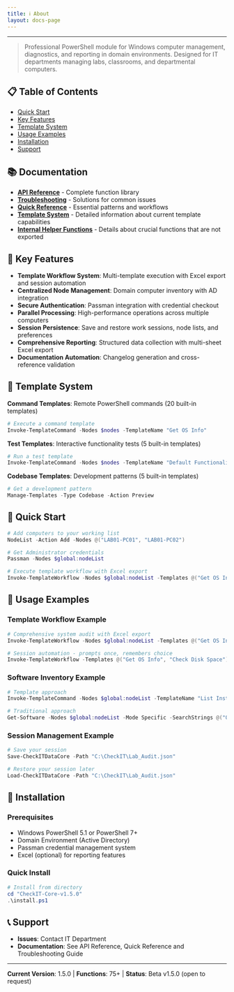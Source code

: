 ```yaml
---
title: ℹ️ About
layout: docs-page
---
```


<link rel="stylesheet" href="../assets/style.css">

---

> Professional PowerShell module for Windows computer management, diagnostics, and reporting in domain environments. Designed for IT departments managing labs, classrooms, and departmental computers.

## 📋 Table of Contents

- [Quick Start](#quick-start)
- [Key Features](#key-features)
- [Template System](#template-system)
- [Usage Examples](#usage-examples)
- [Installation](#installation)
- [Support](#support)

## 📚 Documentation

- **[API Reference](api-reference.md)** - Complete function library
- **[Troubleshooting](troubleshooting.md)** - Solutions for common issues
- **[Quick Reference](quick-reference.md)** - Essential patterns and workflows
- **[Template System](template-info.md)** - Detailed information about current template capabilities
- **[Internal Helper Functions](internal-helpers.md)** - Details about crucial functions that are not exported

## 🚀 Key Features

- **Template Workflow System**: Multi-template execution with Excel export and session automation
- **Centralized Node Management**: Domain computer inventory with AD integration
- **Secure Authentication**: Passman integration with credential checkout
- **Parallel Processing**: High-performance operations across multiple computers
- **Session Persistence**: Save and restore work sessions, node lists, and preferences
- **Comprehensive Reporting**: Structured data collection with multi-sheet Excel export
- **Documentation Automation**: Changelog generation and cross-reference validation

## 🔄 Template System

**Command Templates**: Remote PowerShell commands (20 built-in templates)
```powershell
# Execute a command template
Invoke-TemplateCommand -Nodes $nodes -TemplateName "Get OS Info"
```

**Test Templates**: Interactive functionality tests (5 built-in templates)
```powershell
# Run a test template
Invoke-TemplateCommand -Nodes $nodes -TemplateName "Default Functionality Test"
```

**Codebase Templates**: Development patterns (5 built-in templates)
```powershell
# Get a development pattern
Manage-Templates -Type Codebase -Action Preview
```

## 🚀 Quick Start

```powershell
# Add computers to your working list
NodeList -Action Add -Nodes @("LAB01-PC01", "LAB01-PC02")

# Get Administrator credentials
Passman -Nodes $global:nodeList

# Execute template workflow with Excel export
Invoke-TemplateWorkflow -Nodes $global:nodeList -Templates @("Get OS Info", "Check Disk Space") -WorkflowName "System_Audit" -ExportToExcel
```

## 📖 Usage Examples

### Template Workflow Example

```powershell
# Comprehensive system audit with Excel export
Invoke-TemplateWorkflow -Nodes $global:nodeList -Templates @("Get OS Info", "Check Disk Space", "List Installed Apps") -WorkflowName "Complete_Audit" -ExportToExcel

# Session automation - prompts once, remembers choice
Invoke-TemplateWorkflow -Templates @("Get OS Info", "Check Disk Space") -Confirm "Auto"
```

### Software Inventory Example

```powershell
# Template approach
Invoke-TemplateCommand -Nodes $global:nodeList -TemplateName "List Installed Apps"

# Traditional approach
Get-Software -Nodes $global:nodeList -Mode Specific -SearchStrings @("Office", "Chrome")
```

### Session Management Example

```powershell
# Save your session
Save-CheckITDataCore -Path "C:\CheckIT\Lab_Audit.json"

# Restore your session later
Load-CheckITDataCore -Path "C:\CheckIT\Lab_Audit.json"
```

## 🔧 Installation

### Prerequisites

- Windows PowerShell 5.1 or PowerShell 7+
- Domain Environment (Active Directory)
- Passman credential management system
- Excel (optional) for reporting features

### Quick Install

```powershell
# Install from directory
cd "CheckIT-Core-v1.5.0"
.\install.ps1
```

## 📞 Support

- **Issues**: Contact IT Department
- **Documentation**: See API Reference, Quick Reference and Troubleshooting Guide

---

**Current Version**: 1.5.0 | **Functions**: 75+ | **Status**: Beta v1.5.0 (open to request)
